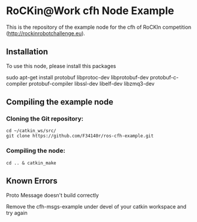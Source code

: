 RoCKin@Work cfh Node Example
===============================

This is the repository of the example node for the cfh of RoCKIn competition (http://rockinrobotchallenge.eu).

## Installation
To use this node, please install this packages

sudo apt-get install protobuf libprotoc-dev libprotobuf-dev protobuf-c-compiler protobuf-compiler libssl-dev libelf-dev libzmq3-dev

## Compiling the example node
### Cloning the Git repository:

    cd ~/catkin_ws/src/
    git clone https://github.com/F34140r/ros-cfh-example.git

### Compiling the node:

    cd .. & catkin_make

## Known Errors

Proto Message doesn't build correctly  

  Remove the cfh-msgs-example under devel of your catkin workspace  and try again
